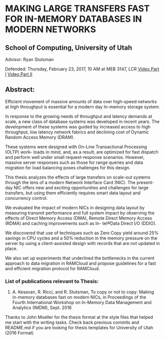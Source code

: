 

# MAKING LARGE TRANSFERS FAST FOR IN-MEMORY DATABASES IN MODERN NETWORKS
## School of Computing, University of Utah

Advisor: Ryan Stutsman

Defended: Thursday, February 23, 2017, 10 AM at MEB 3147, LCR
[Video Part I](https://youtu.be/yEV2hBRPjn8?t=2s)
[Video Part II](https://youtu.be/4DqUesOAcM0?t=2s)

## Abstract:

Efficient movement of massive amounts of data over high-speed networks at high throughput is essential for a modern day In-memory storage system.

In response to the growing needs of throughput and latency demands at scale, a new class of database systems was developed in recent years. The development of these systems was guided by increased access to high throughput, low latency network fabrics and declining cost of Dynamic Random Access Memory (DRAM).

These systems were designed with On-Line Transactional Processing (OLTP) work- loads in mind, and, as a result, are optimized for fast dispatch and perform well under small request-response scenarios. However, massive server responses such as those for range queries and data migration for load balancing poses challenges for this design.

This thesis analyzes the effects of large transfers on scale-out systems through the lens of a modern Network Interface Card (NIC). The present-day NIC offers new and exciting opportunities and challenges for large transfers, but using them efficiently requires smart data layout and concurrency control.

We evaluated the impact of modern NICs in designing data layout by measuring transmit performance and full system impact by observing the effects of Direct Memory Access (DMA), Remote Direct Memory Access (RDMA) and caching improvements such as In- tel®Data Direct I/O (DDIO).

We discovered that use of techniques such as Zero Copy yield around 25% savings in CPU cycles and a 50% reduction in the memory pressure on the server by using a client-assisted design with records that are not updated in place.

We also set up experiments that underlined the bottlenecks in the current approach to data migration in RAMCloud and propose guidelines for a fast and efficient migration protocol for RAMCloud.



### List of publications relevant to Thesis:

1) A. Kesavan, R. Ricci, and R. Stutsman, To copy or not to copy: Making in-memory databases fast on modern NICs, in Proceedings of the Fourth International Workshop on In-Memory Data Management and Analytics (IMDM), Sept. 2016 


Thanks to John Moeller for the thesis format at the style files that helped me start with the writing tasks. Check back previous commits and README.md if you are looking for thesis templates for University of Utah (2016 Format)

<!-- Updated README to customise to my thesis, Aniraj Kesavan, 2017-2-23 -->
<!-- Converting to markdown, John Moeller, 2016-7-19 -->
<!-- Edit by Nelson H. F. Beebe <beebe@math.utah.edu> -->

